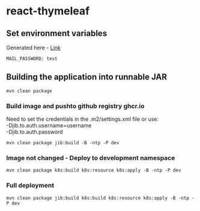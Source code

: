 # react-thymeleaf

## Set environment variables
Generated here - [Link](https://myaccount.google.com/apppasswords)
```
MAIL_PASSWORD: test 
```

## Building the application into runnable JAR
```
mvn clean package
```
### Build image and pushto github registry ghcr.io 
Need to set the credentials in the .m2/settings.xml file 
or use:  
-Djib.to.auth.username=username  
-Djib.to.auth.password  

```
mvn clean package jib:build -B -ntp -P dev
```
### Image not changed - Deploy to development namespace
```
mvn clean package k8s:build k8s:resource k8s:apply -B -ntp -P dev
```
### Full deployment
```
mvn clean package jib:build k8s:build k8s:resource k8s:apply -B -ntp -P dev
```